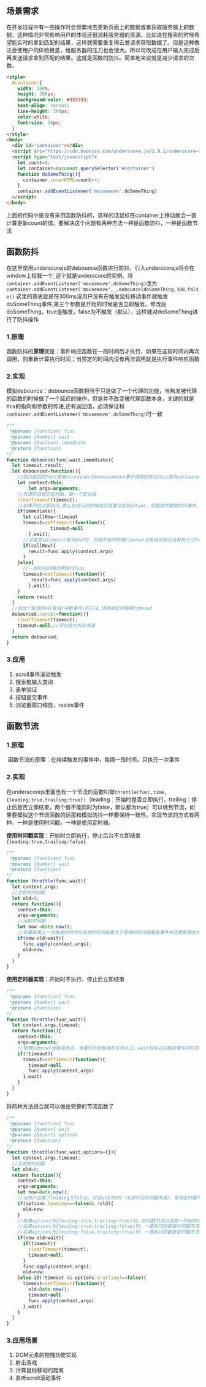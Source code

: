 ## 场景需求

​		在开发过程中有一些操作时会频繁地去更新页面上的数据或者获取服务器上的数据，这种情况非常影响用户的体验还很消耗服务器的资源。比如说在搜索的时候希望能实时的拿到匹配的结果，这样就需要重复得去发请求获取数据了。但是这种做法会使用户的体验极差，给服务器的压力也会很大。所以可改成在用户输入完成后再发送请求拿到匹配的结果。这就是函数的防抖。简单地来说就是减少请求的次数。

```html
<style>
  #container{
    width: 100%;
    height: 200px;
    background-color: #333333;
    text-align: center;
    line-height: 200px;
    color:white;
    font-size: 36px;
  }
</style>
<body>
  <div id="container"></div>
  <script src="https://cdn.bootcss.com/underscore.js/1.9.1/underscore-min.js"></script>
  <script type="text/javascript">
    let count=0;
    let container=document.querySelector('#container')
    function doSomeThing(){
      container.innerHTML=count++;
    }
    container.addEventListener('mousemove',doSomeThing)
  </script>
</body>

```

上面的代码中是没有采用函数防抖的，这样的话鼠标在container上移动就会一直计算更新count的值。要解决这个问题有两种方法一种是函数防抖，一种是函数节流



## 函数防抖

在这里使用underscorejs的debounce函数进行防抖，引入underscorejs将会在window上挂载一个`_`这个就是underscore的实例。将`container.addEventListener('mousemove',doSomeThing)`改为`container.addEventListener('mousemove',_.debounce(doSomeThing,300,false))` 这里的意思就是在300ms没用户没有在触发鼠标移动事件就触发doSomeThing事件,第三个参数是开始的时候是否立即触发。修改后doSomeThing，true是触发，false为不触发（默认），这样就对doSomeThing进行了防抖操作

### 1.原理

函数防抖的**原理**就是：事件响应函数在一段时间后才执行，如果在这段时间内再次调用，则重新计算执行时间；当预定的时间内没有再次调用就是执行事件响应函数

### 2.实现

模拟debounce：debounce函数相当于只是做了一个代理的功能，当触发被代理的函数的时候做了一个延迟的操作，但是并不改变被代理函数本身，关键的就是this的指向和参数的传递,还有返回值，必须保证和`container.addEventListener('mousemove',doSomeThing)`时一致

```javascript
/**
 *@params {function} func
 *@params {Number} wait
 *@params {Boolean} immediate
 *@return {function}
*/
function debounce(func,wait,immediate){
  let timeout,result;
  let debounced=function(){
    //因为返回的func是被container的onmousemove事件调用的所以this指向container，参数也需要保持一致
    let context=this;
		let args=arguments;
    //先清除已有的定时器，做一个安全阀
    clearTimeout(timeout);
    //如果开启立即执行,那么在进入的时候就应该要立即执行func，但是依然要做防抖操作，所以在立即执行一次后也需要设置一定时间间隔内不允许执行func
    if(immediate){
      let callNow=!timeout
      timeout=setTimeout(function(){
     	 		timeout=null
    	},wait);
      //这里是以timeout做为标识符，在刚开始的时候timeout没有值证明还没有执行过func，所以立即执行func，之后timeout有值了，那么就需要等到上一个防抖操作结束后才能执行func
      if(callNow){
       	result=func.apply(context,args)
      }
    }else{
      //一段时间间隔后再执行func
      timeout=setTimeout(function(){
     	 result=func.apply(context,args)
    	},wait);
    }
    return result
  }
  //添加个取消防抖(取消/中断事件)的方法,清除掉定时器和timeout
  debounced.cancel=function(){
    clearTimeout(timeout);
    timeout=null;//闭包放在内存泄漏
  }
  return debounced;
}
```

### 3.应用

1. scroll事件滚动触发
2. 搜索框输入查询
3. 表单验证
4. 按钮提交事件
5. 浏览器窗口缩放，resize事件



## 函数节流

### 1.原理

​		函数节流的原理：在持续触发的事件中，每隔一段时间，只执行一次事件

### 2.实现

​		在underscorejs里面也有一个节流的函数叫做`throttle(func,time,{leading:true,trailing:true})`（leading：开始时是否立即执行，trailing：停止后是否立即结束，两个值不能同时为false，默认都为true）可以做到节流，如果要模拟这个节流函数的话那和模拟防抖一样要保持一致性。实现节流的方式有两种，一种是使用时间戳，一种是使用定时器。

**使用时间戳实现**：开始时立即执行，停止后台不立即结束`{leading:true,trailing:false}`

```javascript
/**
 *@params {function} func
 *@params {Number} wait
 *@return {function}
*/
function throttle(func,wait){
  let context,args;
  //之前的时间戳
  let old=0;
  return function(){
    context=this;
    args=arguments;
   	//当前时间戳
    let now =Date.now();
    //如果距离上一次触发的时间与现在的时间相差大于等待的时间就触发事件并且更新现在时间为旧时间，否则不触发,继续等待
    if(now-old>wait){
      func.apply(context,args);
      old=now;
    }
  }
}
```

**使用定时器实现**：开始时不执行，停止后立即结束

```javascript
/**
 *@params {function} func
 *@params {Number} wait
 *@return {function}
*/
function throttle(func,wait){
  let context,args,timeout;
  return function(){
    context=this;
    args=arguments;
    //使用timeout当做是状态，当事件已经触发时关闭入口，wait时间之后触发事件同时将入口打开
   	if(!timeout){
      timeout=setTimeout(function(){
        timeout=null
        func.apply(context,args)
      },wait)
    }
  }
}
```

将两种方法结合就可以做出完整的节流函数了

```javascript
/**
 *@params {function} func
 *@params {Number} wait
 *@params {Object} options
 *@return {function}
*/
function throttle(func,wait,options={}){
  let context,args,timeout;
  //之前的时间戳
  let old=0;
  return function(){
    context=this;
    args=arguments;
    let now=Date.now();
    //当用户设置了leading为false，并且old为0时（未进行过时间戳节流），使用定时器节流
    if(options.leading===false&& !old){
      old=now;
    }
    //如果options为{leading:true,trailing:true}时，时间戳节流只会在一开始的时候执行一次，之后都是执行定时器节流
    //如果options为{leading:true,trailing:false}时，一直执行的都是时间戳节流
    //如果options为{leading:false,trailing:true}时，一直执行的都是定时器节流
    if(now-old>wait){
      if(timeout){
        clearTimeout(timeout);
        timeout=null;
      }
      func.apply(context,args);
      old=now;
    }else if(!timeout && options.trailing!==false){
      timeout=setTimeout(function(){
        old=Date.now();
        timeout=null
        func.apply(context,args)
      },wait)
    }
  }
}
```

### 3.应用场景

1. DOM元素的拖拽功能实现
2. 射击游戏
3. 计算鼠标移动的距离
4. 监听scroll滚动事件


